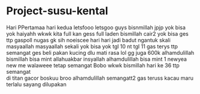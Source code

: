 # Project-susu-kental
Hari PPertamaa
hari kedua letsfooo
letsgoo guys
bisnmillah jpjp
yok bisa yok
haiyahh wkwk
kita full kan gess
full laden
bismillah cair2
yok bisa ges
ttp gaspoll
nugas gk sih
noeiscee
hari hari jadi badut
ngantuk skali
masyaallah
masyaallah sekali
yok bisa yok
tgl 10 nt 
tgl 11 gas terys
ttp semangat ges 
beli pakan kucing dlu 
mati rasa lol
gg juga 600k
alhamdulillah
bismillah bisa mint
allahuakbar
insyallah
alhamdulillah bisa mint 1
newyea new me
walaweee
tetap semangat
Bobo wkwk
bismillah
hari ke 36 ttp semangat  
di titan
gacor boskuu
broo alhamdulillah
semangatt2
gas teruss
kacau maru
terlalu sayang dilupakan

